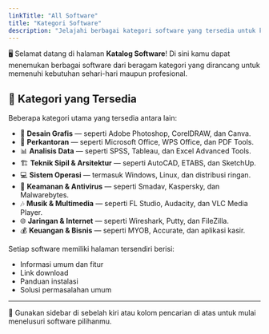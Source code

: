 ```yaml
---
linkTitle: "All Software"
title: "Kategori Software"
description: "Jelajahi berbagai kategori software yang tersedia untuk kebutuhan desain, kantor, teknik, keamanan, dan banyak lagi."
---
```


🖥️ Selamat datang di halaman **Katalog Software**! Di sini kamu dapat menemukan berbagai software dari beragam kategori yang dirancang untuk memenuhi kebutuhan sehari-hari maupun profesional.

<!--more-->

## 📂 Kategori yang Tersedia

Beberapa kategori utama yang tersedia antara lain:

- 🎨 **Desain Grafis** — seperti Adobe Photoshop, CorelDRAW, dan Canva.
- 🏢 **Perkantoran** — seperti Microsoft Office, WPS Office, dan PDF Tools.
- 📊 **Analisis Data** — seperti SPSS, Tableau, dan Excel Advanced Tools.
- 🏗️ **Teknik Sipil & Arsitektur** — seperti AutoCAD, ETABS, dan SketchUp.
- 💻 **Sistem Operasi** — termasuk Windows, Linux, dan distribusi ringan.
- 🔐 **Keamanan & Antivirus** — seperti Smadav, Kaspersky, dan Malwarebytes.
- 🎶 **Musik & Multimedia** — seperti FL Studio, Audacity, dan VLC Media Player.
- 🌐 **Jaringan & Internet** — seperti Wireshark, Putty, dan FileZilla.
- 💰 **Keuangan & Bisnis** — seperti MYOB, Accurate, dan aplikasi kasir.

Setiap software memiliki halaman tersendiri berisi:
- Informasi umum dan fitur
- Link download
- Panduan instalasi
- Solusi permasalahan umum

---

🧭 Gunakan sidebar di sebelah kiri atau kolom pencarian di atas untuk mulai menelusuri software pilihanmu.
